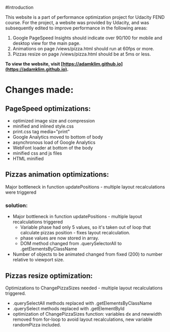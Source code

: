 #Introduction

This website is a part of performance optimization project for Udacity FEND course.
For the project, a website was provided by Udacity, and was subsequently edited to improve performance in the following areas:
1. Google PageSpeed Insights should indicate over 90/100 for mobile and desktop view for the main page.
2. Animations on page /views/pizza.html should run at 60fps or more.
3. Pizzas resize on page /views/pizza.html should be at 5ms or less.

**To view the website, visit [https://adamklim.github.io](https://adamklim.github.io).**


# Changes made:

## PageSpeed optimizations:

* optimized image size and compression
* minified and inlined style.css
* print.css tag media="print"
* Google Analytics moved to bottom of body
* asynchronous load of Google Analytics
* WebFont loader at bottom of the body
* minified css and js files
* HTML minified



## Pizzas animation optimizations:

Major bottleneck in function updatePositions - multiple layout recalculations were triggered

### solution:
* Major bottleneck in function updatePositions - multiple layout recalculations triggered
	* Variable phase had only 5 values, so it's taken out of loop that calculate pizzas position - fixes layout recalculation.
  * phase values are now stored in array.
  * DOM method changed from .querySelectorAll to .getElementsByClassName
* Number of objects to be animated changed from fixed (200) to number relative to viewport size.


## Pizzas resize optimization:

Optimizations to  ChangePizzaSizes needed - multiple layout recalculations triggered.

* .querySelectAll methods replaced with .getElementsByClassName
* .querySelect methods replaced with .getElementById
* optimization of ChangePizzaSizes function: variables dx and newwidth removed from for-loop to avoid layout recalculations, new variable randomPizza included.


